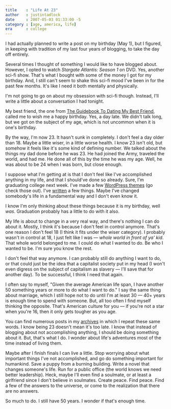```yaml
---
title    : "Life At 23"
author   : justintadlock
date     : 2007-05-03 01:33:00 -5
category : [age, america, life]
era      : college
---
```


I had actually planned to write a post on my birthday (May 1), but I figured, in keeping with tradition of my last four years of blogging, to take the day off entirely.

Several times I thought of something I would like to have blogged about.  However, I opted to watch <em> Stargate Atlantis: Season 1</em> on DVD.  Yes, another sci-fi show.  That's what I bought with some of the money I got for my birthday.  And, I still can't seem to shake this sci-fi mood I've been in for the past few months.  It's like I need it both mentally and physically.

I'm not going to go on about my obsession with sci-fi though.  Instead, I'll write a little about a conversation I had tonight.

My best friend, the one from <a href="http://justintadlock.com/archives/2007/04/17/the-guidebook-to-dating-my-best-friend" title="The Guidebook to Dating My Best Friend"> The Guidebook To Dating My Best Friend</a>, called me to wish me a happy birthday.  Yes, a day late.  We didn't talk long, but we got on the subject of my age, which is not uncommon when it is one's birthday.

By the way, I'm now 23.  It hasn't sunk in completely.  I don't feel a day older than 18.  Maybe a little wiser, in a little worse health.  I know 23 isn't old, but somehow it feels like it's some kind of defining number.  We talked about the things my dad done before he was 23.  He had joined the Army, traveled the world, and had me.  He done all of this by the time he was my age.  Well, he was about to be 24 when I was born, but close enough.

I suppose what I'm getting at is that I don't feel like I've accomplished anything in my life, and that I should've done so already.  Sure, I'm graduating college next week.  I've made a few <a href="http://justintadlock.com/tags/wordpress-themes" title="WordPress Themes"> WordPress themes</a> (go check those out).  I've <a href="http://justintadlock.com/writing" title="Writing Page"> written</a> a few things.  Maybe I've changed somebody's life in a fundamental way and I don't even know it.

I know I'm only thinking about these things because it is my birthday, well <em> was</em>.  Graduation probably has a little to do with it also.

My life is about to change in a very real way, and there's nothing I can do about it.  Mostly, I think it's because I don't feel in control anymore.  That's one reason I don't feel 18 (I think it fits under the wiser category).  I probably wasn't in control at 18, I just felt like I was &mdash; <em> whole world in front of ya' kid</em>.  That whole world belonged to me.  I could do what I wanted to do.  Be who I wanted to be.  I'm sure you know the rest.

I don't feel that way anymore.  I can probably still do anything I want to do, or that could just be the idea that a capitalist society put in my head (I won't even digress on the subject of capitalism as slavery &mdash; I'll save that for another day).  To be successful, I think I need that again.

I often say to myself, "Given the average American life span, I have another 50 something years or more to do what I want to do."  I say the same thing about marriage, which I still hope not to do until I'm at least 30 &mdash; 40+ years is enough time to spend with someone.  But, all too often I find myself thinking the opposite.  That's American culture for you &mdash; if you're not a star when you're 16, then it only gets tougher as you age.

You can find numerous posts in my <a href="http://justintadlock.com/archives" title="Archives"> archives</a> in which I repeat these same words.  I know being 23 doesn't mean it's too late.  I know that instead of blogging about not accomplishing anything, I should be doing something about it.  But, that's what I do.  I wonder about life's adventures most of the time instead of living them.

Maybe after I finish finals I can live a little.  Stop worrying about what important things I've not accomplished, and go do something important for humankind.  Save a puppy from a burning building.  Write a novel that changes someone's life.  Run for a public office (the world knows we need better leadership).  Heck, maybe I'll even find a soulmate, or at least a girlfriend since I don't believe in soulmates.  Create peace.  Find peace.  Find a few of the answers to the universe, or come to the realization that there are no answers.

So much to do.  I still have 50 years.  I wonder if that's enough time.
